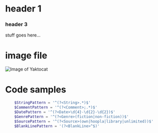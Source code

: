 # header 1

### header 3

stuff goes here...

# image file

![Image of Yaktocat](https://octodex.github.com/images/yaktocat.png)

# Code samples

``` PowerShell
    $StringPattern = '^(?<String>.*)$'
    $CommentPattern = '^(?<Comment>;.*)$'
    $DatePattern = '^(?<Date>\d{4}-\d{2}-\d{2})$'
    $GenrePattern = '^(?<Genre>(fiction|non-fiction))$'
    $SourcePattern = '^(?<Source>(own|hoopla|library|unlimited))$'
    $BlankLinePattern = '(?<BlankLine>^$)'
```

